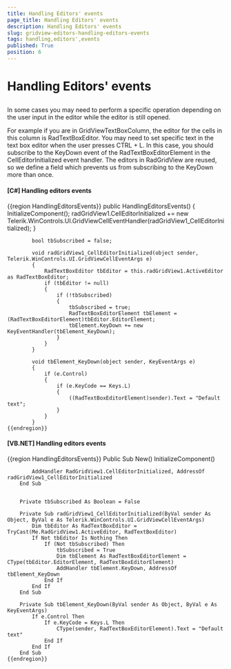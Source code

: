 ```yaml
---
title: Handling Editors' events
page_title: Handling Editors' events
description: Handling Editors' events
slug: gridview-editors-handling-editors-events
tags: handling,editors',events
published: True
position: 6
---
```


# Handling Editors' events



## 

In some cases you may need to perform a specific operation depending on the user input in the editor while the editor is still opened.
         

For example if you are in GridViewTextBoxColumn, the editor for the cells in this column is RadTextBoxEditor. You may need to set specific text
          in the text box editor when the user presses CTRL + L. In this case, you should subscribe to the KeyDown event of the RadTextBoxEditorElement
          in the CellEditorInitialized event handler. The editors in RadGridView are reused, so we define a field which prevents us from subscribing
          to the KeyDown more than once.
        

#### __[C#] Handling editors events__

{{region HandlingEditorsEvents}}
	        public HandlingEditorsEvents()
	        {
	            InitializeComponent();
	            radGridView1.CellEditorInitialized += new Telerik.WinControls.UI.GridViewCellEventHandler(radGridView1_CellEditorInitialized);
	        }
	
	        bool tbSubscribed = false;
	
	        void radGridView1_CellEditorInitialized(object sender, Telerik.WinControls.UI.GridViewCellEventArgs e)
	        {
	            RadTextBoxEditor tbEditor = this.radGridView1.ActiveEditor as RadTextBoxEditor;
	            if (tbEditor != null)
	            {
	                if (!tbSubscribed)
	                {
	                    tbSubscribed = true;
	                    RadTextBoxEditorElement tbElement = (RadTextBoxEditorElement)tbEditor.EditorElement;
	                    tbElement.KeyDown += new KeyEventHandler(tbElement_KeyDown);
	                }
	            }
	        }
	
	        void tbElement_KeyDown(object sender, KeyEventArgs e)
	        {
	            if (e.Control)
	            {
	                if (e.KeyCode == Keys.L)
	                {
	                    ((RadTextBoxEditorElement)sender).Text = "Default text";
	                }
	            }
	        }
	{{endregion}}



#### __[VB.NET] Handling editors events__

{{region HandlingEditorsEvents}}
	    Public Sub New()
	        InitializeComponent()
	
	        AddHandler RadGridView1.CellEditorInitialized, AddressOf radGridView1_CellEditorInitialized
	    End Sub
	
	
	    Private tbSubscribed As Boolean = False
	
	    Private Sub radGridView1_CellEditorInitialized(ByVal sender As Object, ByVal e As Telerik.WinControls.UI.GridViewCellEventArgs)
	        Dim tbEditor As RadTextBoxEditor = TryCast(Me.RadGridView1.ActiveEditor, RadTextBoxEditor)
	        If Not tbEditor Is Nothing Then
	            If (Not tbSubscribed) Then
	                tbSubscribed = True
	                Dim tbElement As RadTextBoxEditorElement = CType(tbEditor.EditorElement, RadTextBoxEditorElement)
	                AddHandler tbElement.KeyDown, AddressOf tbElement_KeyDown
	            End If
	        End If
	    End Sub
	
	    Private Sub tbElement_KeyDown(ByVal sender As Object, ByVal e As KeyEventArgs)
	        If e.Control Then
	            If e.KeyCode = Keys.L Then
	                CType(sender, RadTextBoxEditorElement).Text = "Default text"
	            End If
	        End If
	    End Sub
	{{endregion}}


